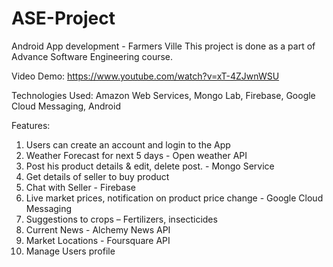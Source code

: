 # ASE-Project
Android App development - Farmers Ville
This project is done as a part of Advance Software Engineering course.

Video Demo: https://www.youtube.com/watch?v=xT-4ZJwnWSU

Technologies Used: Amazon Web Services, Mongo Lab, Firebase, Google Cloud Messaging, Android

Features:

1. Users can create an account and login to the App
2. Weather Forecast for next 5 days - Open weather API
3. Post his product details & edit, delete post. - Mongo Service
4. Get details of seller to buy product
5. Chat with Seller - Firebase
6. Live market prices, notification on product price change - Google Cloud Messaging
7. Suggestions to crops – Fertilizers, insecticides
8. Current News - Alchemy News API
9. Market Locations - Foursquare API
10. Manage Users profile
